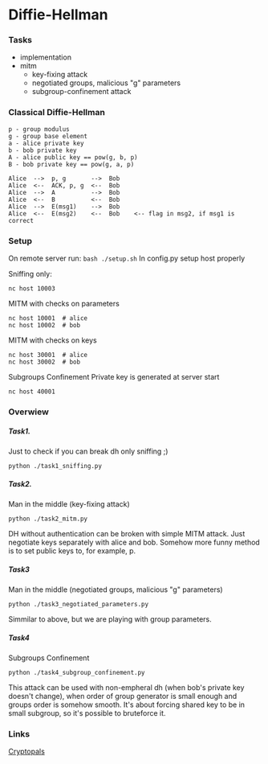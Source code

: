 # Diffie-Hellman

### Tasks

* implementation
* mitm
    + key-fixing attack
    + negotiated groups, malicious "g" parameters
    + subgroup-confinement attack


### Classical Diffie-Hellman
```
p - group modulus
g - group base element
a - alice private key
b - bob private key
A - alice public key == pow(g, b, p)
B - bob private key == pow(g, a, p)

Alice  -->  p, g       -->  Bob
Alice  <--  ACK, p, g  <--  Bob
Alice  -->  A          -->  Bob
Alice  <--  B          <--  Bob
Alice  -->  E(msg1)    -->  Bob
Alice  <--  E(msg2)    <--  Bob    <-- flag in msg2, if msg1 is correct
```

### Setup
On remote server run: `bash ./setup.sh`
In config.py setup host properly

Sniffing only:
```
nc host 10003
```

MITM with checks on parameters
```
nc host 10001  # alice
nc host 10002  # bob
```

MITM with checks on keys
```
nc host 30001  # alice
nc host 30002  # bob
```

Subgroups Confinement
Private key is generated at server start
```
nc host 40001
```


### Overwiew

##### Task1.
Just to check if you can break dh only sniffing ;)
```
python ./task1_sniffing.py
```

##### Task2.
Man in the middle (key-fixing attack)

```
python ./task2_mitm.py
```
DH without authentication can be broken with simple MITM attack. Just negotiate keys separately with alice and bob.
Somehow more funny method is to set public keys to, for example, p.

##### Task3
Man in the middle (negotiated groups, malicious "g" parameters)

```
python ./task3_negotiated_parameters.py
```
Simmilar to above, but we are playing with group parameters.

##### Task4
Subgroups Confinement

```
python ./task4_subgroup_confinement.py
```
This attack can be used with non-empheral dh (when bob's private key doesn't change), when order of group generator is small enough and groups order is somehow smooth. It's about forcing shared key to be in small subgroup, so it's possible to bruteforce it.

### Links
[Cryptopals](https://cryptopals.com/sets/5)
